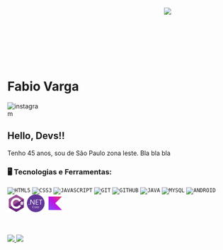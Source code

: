 <img align="right" width="150px" style="margin-top:-20px" src="https://github.com/user-attachments/assets/208b08a8-4f1a-427e-9c93-01f382892e12">
</br>
</br>
</br>
</br>
</br>
</br>

<div dsplay="inline-block">

 <h1 align="left">Fabio Varga</h1>
 <a href="https://www.instagram.com/djfabiovarga/">
    <img align="left" width="80px" src="https://i.ibb.co/qkGSp1D/instagram.png" alt="instagram" style="vertical-align:top;">
  </a> 
 
</div>
</br>
</br>

## Hello, Devs!!

Tenho 45 anos, sou de São Paulo zona leste.  Bla bla bla

### 🖥️ Tecnologias e Ferramentas: 

<code><img width="40px" src="https://cdn.jsdelivr.net/gh/devicons/devicon/icons/html5/html5-original-wordmark.svg" title = "HTML5"/></code>
<code><img width="40px" src="https://cdn.jsdelivr.net/gh/devicons/devicon/icons/css3/css3-original-wordmark.svg" title = "CSS3"/></code>
<code><img width="40px" src="https://cdn.jsdelivr.net/gh/devicons/devicon/icons/javascript/javascript-original.svg" title = "JAVASCRIPT"/></code>
<code><img width="40px" src="https://cdn.jsdelivr.net/gh/devicons/devicon/icons/git/git-original.svg" title = "GIT"/></code>
<code><img width="40px" src="https://cdn.jsdelivr.net/gh/devicons/devicon/icons/github/github-original.svg" title = "GITHUB"/></code>
<code><img width="40px" src="https://cdn.jsdelivr.net/gh/devicons/devicon/icons/java/java-original.svg" title = "JAVA"/></code>
<code><img width="40px" src="https://cdn.jsdelivr.net/gh/devicons/devicon/icons/mysql/mysql-original.svg" title = "MYSQL"/></code>
<code><img width="40px" src="https://cdn.jsdelivr.net/gh/devicons/devicon/icons/android/android-original.svg" title = "ANDROID"/></code>
<code><img width="40px" src="https://github.com/devicons/devicon/blob/v2.16.0/icons/csharp/csharp-original.svg" title = "CSHARP"/></code>
<code><img width="40px" src="https://github.com/devicons/devicon/blob/v2.16.0/icons/dotnetcore/dotnetcore-original.svg" title = "DOTNET"/></code>
<code><img width="40px" src="https://github.com/devicons/devicon/blob/v2.16.0/icons/kotlin/kotlin-original.svg" title = "KOTLIN"/></code>


</br>
</br>

<div>
<a href="https://github.com/djfabiovarga700">
<img loading="lazy" height="180em" src="https://github-readme-stats.vercel.app/api/top-langs/?username=djfabiovarga700&layout=compact&langs_count=7&theme=dracula"/>
<img loading="lazy" height="180em" src="https://github-readme-stats.vercel.app/api?username=djfabiovarga700&show_icons=true&theme=dracula&include_all_commits=true&count_private=true"/>
</div>






